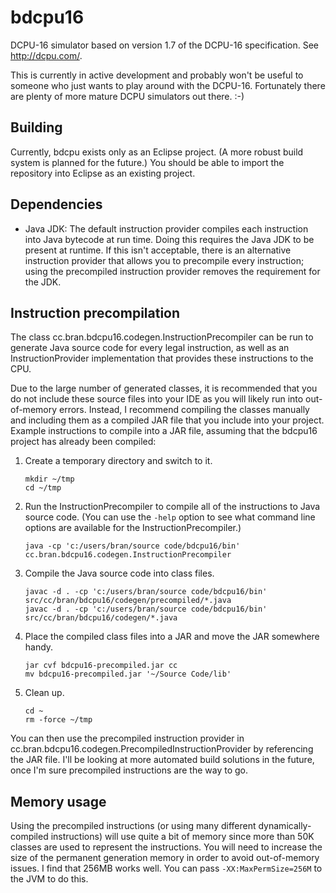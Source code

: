 bdcpu16
=======

DCPU-16 simulator based on version 1.7 of the DCPU-16 specification. See http://dcpu.com/.

This is currently in active development and probably won't be useful to someone who just wants to play around with the DCPU-16. Fortunately there are plenty of more mature DCPU simulators out there. :-)

Building
--------
Currently, bdcpu exists only as an Eclipse project. (A more robust build system is planned for the future.) You should be able to import the repository into Eclipse as an existing project.

Dependencies
------------
* Java JDK: The default instruction provider compiles each instruction into Java bytecode at run time. Doing this requires the Java JDK to be present at runtime. If this isn't acceptable, there is an alternative instruction provider that allows you to precompile every instruction; using the precompiled instruction provider removes the requirement for the JDK.

Instruction precompilation
--------------------------
The class cc.bran.bdcpu16.codegen.InstructionPrecompiler can be run to generate Java source code for every legal instruction, as well as an InstructionProvider implementation that provides these instructions to the CPU.

Due to the large number of generated classes, it is recommended that you do not include these source files into your IDE as you will likely run into out-of-memory errors. Instead, I recommend compiling the classes manually and including them as a compiled JAR file that you include into your project. Example instructions to compile into a JAR file, assuming that the bdcpu16 project has already been compiled:

1.  Create a temporary directory and switch to it.

        mkdir ~/tmp
        cd ~/tmp

2.  Run the InstructionPrecompiler to compile all of the instructions to Java source code. (You can use the `-help` option to see what command line options are available for the InstructionPrecompiler.)

        java -cp 'c:/users/bran/source code/bdcpu16/bin' cc.bran.bdcpu16.codegen.InstructionPrecompiler

3.  Compile the Java source code into class files.

        javac -d . -cp 'c:/users/bran/source code/bdcpu16/bin' src/cc/bran/bdcpu16/codegen/precompiled/*.java
        javac -d . -cp 'c:/users/bran/source code/bdcpu16/bin' src/cc/bran/bdcpu16/codegen/*.java
        
4.  Place the compiled class files into a JAR and move the JAR somewhere handy.

        jar cvf bdcpu16-precompiled.jar cc
        mv bdcpu16-precompiled.jar '~/Source Code/lib'

5.  Clean up.

        cd ~
        rm -force ~/tmp

You can then use the precompiled instruction provider in cc.bran.bdcpu16.codegen.PrecompiledInstructionProvider by referencing the JAR file. I'll be looking at more automated build solutions in the future, once I'm sure precompiled instructions are the way to go.

Memory usage
------------
Using the precompiled instructions (or using many different dynamically-compiled instructions) will use quite a bit of memory since more than 50K classes are used to represent the instructions. You will need to increase the size of the permanent generation memory in order to avoid out-of-memory issues. I find that 256MB works well. You can pass `-XX:MaxPermSize=256M` to the JVM to do this.
